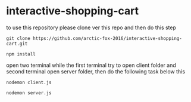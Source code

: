 # interactive-shopping-cart

to use this repository please clone ver this repo and then do this step

```
git clone https://github.com/arctic-fox-2016/interactive-shopping-cart.git
```

```
npm install
```
open two terminal while the first terminal try to open client folder and second terminal open server folder, then do the following task below this

```
nodemon client.js
```
```
nodemon server.js
```
